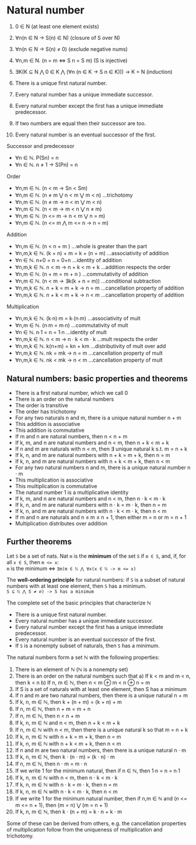 # Natural number

1. 0 ∈ N                                  (at least one element exists)
2. ∀n(n ∈ N -> S(n) ∈ N)                     (closure of S over N)
3. ∀n(n ∈ N -> S(n) ≠ 0)                        (exclude negative nums)
4. ∀n,m ∈ N. (n = m ⇔ S n = S m)                     (S is injective)
5. ∃K(K ⊆ N ⋀ 0 ∈ K ⋀ (∀n (n ∈ K -> S n ∈ K))) -> K = N     (induction)

1. There is a unique first natural number.
2. Every natural number has a unique immediate successor.
3. Every natural number except the first has a unique immediate predecessor.
4. If two numbers are equal then their successor are too.
5. Every natural number is an eventual successor of the first.


Successor and predecessor
- ∀n ∈ ℕ.          P(Sn) = n
- ∀n ∈ ℕ. n ≠ 1 -> S(Pn) = n

Order
- ∀n,m ∈ ℕ. (n < m -> Sn < Sm)
- ∀n,m ∈ ℕ. (n ≠ m ⋁ n < m ⋁ m < n)          …trichotomy
- ∀n,m ∈ ℕ. (n ≠ m -> n < m ⋁ m < n)
- ∀n,m ∈ ℕ. (n < m -> m < n ⋁ n ≠ m)
- ∀n,m ∈ ℕ. (n <= m -> n < m ⋁ n = m)
- ∀n,m ∈ ℕ. (n <= m ⋀ m <= n -> n = m)

Addition
- ∀n,m ∈ ℕ. (n < n + m )                 …whole is greater than the part
- ∀n,m,k ∈ ℕ. (k + n) + m = k + (n + m)  …associativity of addition
- ∀n ∈ ℕ. n+0 = n = 0+n                  …identity of addition
- ∀n,m,k ∈ ℕ. n < m -> n + k < m + k         …addition respects the order
- ∀n,m ∈ ℕ. (n + m = m + n )             …commutativity of addition
- ∀n,m ∈ ℕ. (n < m -> ∃k(k + n = m))     …conditional subtraction
- ∀n,m,k ∈ ℕ. n + k = m + k -> n = m         …cancellation property of addition
- ∀n,m,k ∈ ℕ. n + k < m + k -> n < m         …cancellation property of addition

Multiplication
- ∀n,m,k ∈ ℕ. (k∙n)∙m = k∙(n∙m)          …associativity of mult
- ∀n,m ∈ ℕ. (n∙m = m∙n)                  …commutativity of mult
- ∀n ∈ ℕ. n∙1 = n = 1∙n                  …identity of mult
- ∀n,m,k ∈ ℕ. n < m -> n ∙ k < m ∙ k         …mult respects the order
- ∀n,m,k ∈ ℕ. k(n+m) = kn + km            …distributivity of mult over add
- ∀n,m,k ∈ ℕ. nk = mk -> n = m            …cancellation property of mult
- ∀n,m,k ∈ ℕ. nk < mk -> n < m            …cancellation property of mult


## Natural numbers: basic properties and theorems

- There is a first natural number, which we call 0
- There is an order on the natural numbers
- The order is transitive
- The order has trichotomy
- For any two naturals n and m, there is a unique natural number n + m
- This addition is associative
- This addition is commutative
- If m and n are natural numbers, then n < n + m
- If k, m, and n are natural numbers and n < m, then n + k < m + k
- If n and m are naturals with n < m, then ∃ unique natural k s.t. m = n + k
- If k, n, and m are natural numbers with n + k = m + k, then n = m
- If k, n, and m are natural numbers with n + k < m + k, then n < m
- For any two natural numbers n and m, there is a unique natural number n ⋅ m
- This multiplication is associative
- This multiplication is commutative
- The natural number 1 is a multiplicative identity
- If k, m, and n are natural numbers and n < m, then n ⋅ k < m ⋅ k
- If k, n, and m are natural numbers with n ⋅ k = m ⋅ k, then n = m
- If k, n, and m are natural numbers with n ⋅ k < m ⋅ k, then n < m
- If m and n are naturals and n ≤ m ≤ n + 1, then either m = n or m = n + 1
- Multiplication distributes over addition

## Further theorems

Let `S` be a set of nats. Nat `m` is the **minimum** of the set `S` if `m ∈ S`, and, if, for all `x ∈ S`, then `m <= x`:    
`m` is the minimum ⇔ `∃m(m ∈ ℕ ⋀ ∀x(x ∈ ℕ -> m <= x)`

The **well-ordering principle** for natural numbers: 
if `S` is a subset of natural numbers 
with at least one element, 
then `S` has a minimum.    
`S ⊆ ℕ ⋀ S ≠ ∅) -> S has a minimum`

The complete set of the basic principles that characterize ℕ
* There is a unique first natural number.
* Every natural number has a unique immediate successor.
* Every natural number except the first has a unique immediate predecessor.
* Every natural number is an eventual successor of the first.
* If `S` is a nonempty subset of naturals, then `S` has a minimum.


The natural numbers form a set ℕ with the following properties:
1. There is an element of ℕ (ℕ is a nonempty set)
2. There is an order on the natural numbers such that
   a) If k < m and m < n, then k < n
   b) If n, m ∈ ℕ, then n < m ⊕ m < n ⊕ n = m
3. If S is a set of naturals with at least one element, then S has a minimum
4. If n and m are two natural numbers, then there is a unique natural n + m
5. If k, n, m ∈ ℕ, then k + (n + m) = (k + n) + m
6. If n, m ∈ ℕ, then n + m = m + n
7. If n, m ∈ ℕ, then n < n + m
8. If k, n, m ∈ ℕ and n < m, then n + k < m + k
9. If n, m ∈ ℕ with n < m, then there is a unique natural k so that m = n + k
10. If k, n, m ∈ ℕ with n + k = m + k, then n = m
11. If k, n, m ∈ ℕ with n + k < m + k, then n < m
12. If n and m are two natural numbers, then there is a unique natural n ⋅ m
13. If k, n, m ∈ ℕ, then k ⋅ (n ⋅ m) = (k ⋅ n) ⋅ m
14. If n, m ∈ ℕ, then n ⋅ m = m ⋅ n
15. If we write 1 for the minimum natural, then if n ∈ ℕ, then 1∙n = n = n∙1
16. If k, n, m ∈ ℕ with n < m, then n ⋅ k < m ⋅ k
17. If k, n, m ∈ ℕ with n ⋅ k = m ⋅ k, then n = m
18. If k, n, m ∈ ℕ with n ⋅ k < m ⋅ k, then n < m
19. If we write 1 for the minimum natural number, 
    then if n,m ∈ ℕ and (n <= m <= n + 1), then (m = n) ⋁ (m = n + 1)
20. If k, n, m ∈ ℕ, then k ⋅ (n + m) = k ⋅ n + k ⋅ m

Some of these can be derived from others, e.g. the cancellation properties of multiplication follow from the uniqueness of multiplication and trichotomy.
